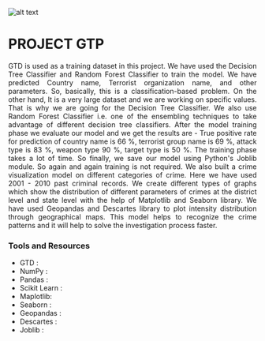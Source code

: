 ![alt text](https://github.com/aroyofficial/crime-analysis-project/blob/main/Images/cover_page.jpeg)
# PROJECT GTP

<p align="justify">GTD is used as a training dataset in this project. We have used the Decision Tree Classifier and Random Forest Classifier to train the model. We have predicted Country name, Terrorist organization name, and other parameters.  So, basically, this is a classification-based problem. On the other hand, It is a very large dataset and we are working on specific values. That is why we are going for the Decision Tree Classifier. We also use Random Forest Classifier i.e. one of the ensembling techniques to take advantage of different decision tree classifiers. After the model training phase we evaluate our model and we get the results are - True positive rate for prediction of country name is 66 %,  terrorist group name is 69 %, attack type is 83 %, weapon type 90 %,  target type is 50 %. The training phase takes a lot of time. So finally, we save our model using Python's Joblib module. So again and again training is not required. We also built a crime visualization model on different categories of crime. Here we have used 2001 - 2010 past criminal records. We create different types of graphs which show the distribution of different parameters of crimes at the district level and state level with the help of Matplotlib and Seaborn library. We have used Geopandas and Descartes library to plot intensity distribution through geographical maps. This model helps to recognize the crime patterns and it will help to solve the investigation process faster.</p>

<h3>Tools and Resources</h3>
<ul>
  <li>GTD :</li>
  <li>NumPy :</li>
  <li>Pandas :</li>
  <li>Scikit Learn :</li>
  <li>Maplotlib: </li>
  <li>Seaborn :</li>
  <li>Geopandas :</li>
  <li>Descartes :</li>
  <li>Joblib :</li>
</ul>
